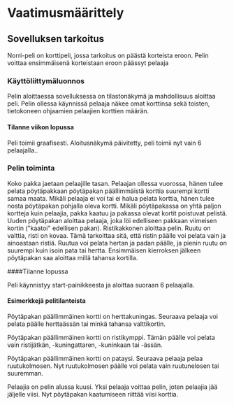 # Vaatimusmäärittely

## Sovelluksen tarkoitus

Norri-peli on korttipeli, jossa tarkoitus on päästä korteista eroon. Pelin voittaa ensimmäisenä korteistaan eroon päässyt pelaaja

### Käyttöliittymäluonnos

Pelin aloittaessa sovelluksessa on tilastonäkymä ja mahdollisuus aloittaa peli. Pelin ollessa käynnissä pelaaja näkee omat korttinsa sekä toisten, tietokoneen ohjaamien pelaajien korttien määrän. 

#### Tilanne viikon lopussa

Peli toimii graafisesti. Aloitusnäkymä päivitetty, peli toimii nyt vain 6 pelaajalla..


### Pelin toiminta

Koko pakka jaetaan pelaajille tasan. Pelaajan ollessa vuorossa, hänen tulee pelata pöytäpakkaan pöytäpakan päällimmäistä korttia suurempi kortti samaa maata. Mikäli pelaaja ei voi tai ei halua pelata korttia, hänen tulee nosta pöytäpakan pohjalla oleva kortti. Mikäli pöytäpakassa on yhtä paljon kortteja kuin pelaajia, pakka kaatuu ja pakassa olevat kortit poistuvat pelistä. Uuden pöytäpakan aloittaa pelaaja, joka löi edelliseen pakkaan viimeisen kortin ("kaatoi" edellisen pakan). Ristikakkonen aloittaa pelin. Ruutu on valttia, risti on kovaa. Tämä tarkoittaa sitä, että ristin päälle voi pelata vain ja ainoastaan ristiä. Ruutua voi pelata hertan ja padan päälle, ja pienin ruutu on suurempi kuin isoin pata tai hertta. Ensimmäisen kierroksen jälkeen pöytäpakan saa aloittaa millä tahansa kortilla. 

####Tilanne lopussa

Peli käynnistyy start-painikkeesta ja aloittaa suoraan 6 pelaajalla. 

#### Esimerkkejä pelitilanteista

Pöytäpakan päällimmäinen kortti on herttakuningas. Seuraava pelaaja voi pelata päälle herttaässän tai minkä tahansa valttikortin. 

Pöytäpakan päällimmäinen kortti on ristikymppi. Tämän päälle voi pelata vain ristijätkän, -kuningattaren, -kuninkaan tai -ässän. 

Pöytäpakan päällimmäinen kortti on pataysi. Seuraava pelaaja pelaa ruutukolmosen. Nyt ruutukolmosen päälle voi pelata vain ruutunelosen tai suuremman. 

Pelaajia on pelin alussa kuusi. Yksi pelaaja voittaa pelin, joten pelaajia jää jäljelle viisi. Nyt pöytäpakan kaatumiseen riittää viisi korttia. 
